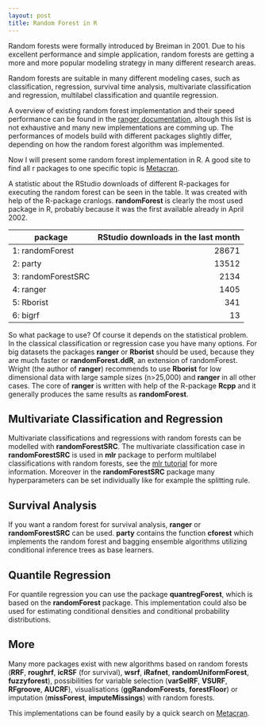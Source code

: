 ```yaml
---
layout: post
title: Random Forest in R
---
```


Random forests were formally introduced by Breiman in 2001. Due to his excellent performance and simple application, 
random forests are getting a more and more popular modeling strategy in many different research areas. 

Random forests are suitable in many different modeling cases, such as classification, regression, survival time analysis, 
multivariate classification and regression, multilabel classification and quantile regression. 

A overview of existing random forest implementation and their speed performance can be found in 
the [ranger documentation](http://arxiv.org/pdf/1508.04409v1.pdf), altough this list is not exhaustive and many new implementations are comming up. 
The performances of models build with different packages slightly differ, depending on how the random forest algorithm was 
implemented. 

Now I will present some random forest implementation in R. A good site to find all r packages to one specific topic is 
[Metacran](http://www.r-pkg.org/).

A statistic about the RStudio downloads of different R-packages for executing the random forest 
can be seen in the table. It was created with help of the R-package cranlogs.
**randomForest** is clearly the most used package in R, probably because it was the first available already in April 2002. 
 
 **package**              |  **RStudio downloads in the last month**
 -------------        |  -------------:
1:   randomForest     | 28671
2:       party        | 13512
3:  randomForestSRC   | 2134
4:        ranger      | 1405
5:      Rborist       | 341
6:          bigrf     |   13

So what package to use? Of course it depends on the statistical problem.  
In the classical classification or regression case you have many options. For big datasets the packages 
**ranger** or **Rborist** should be used, because they are much faster or **randomForest.ddR**, an extension of 
randomForest. Wright (the author of **ranger**) recommends to use **Rborist** for 
low dimensional data with large sample sizes (n>25,000) and **ranger** in all other cases. 
The core of **ranger** is written with help of the R-package **Rcpp** and it generally produces the same results as **randomForest**. 

## Multivariate Classification and Regression

Multivariate classifications and regressions with random forests can be modelled with **randomForestSRC**. 
The multivariate classification case in **randomForestSRC** is used in **mlr** package to perform multilabel classifications with random forests, see the [mlr tutorial](http://mlr-org.github.io/mlr-tutorial/devel/html/multilabel/index.html) for more information. 
Moreover in the **randomForestSRC** package many hyperparameters can be set individually like for example the splitting 
rule. 

## Survival Analysis

If you want a random forest for survival analysis, **ranger** or **randomForestSRC** can be used.
**party** contains the function **cforest** which implements the random forest and bagging ensemble algorithms utilizing 
conditional inference trees as base learners. 

## Quantile Regression

For quantile regression you can use the package **quantregForest**, which is 
based on the **randomForest** package. This implementation could also be used for estimating conditional 
densities and conditional probability distributions. 

## More

Many more packages exist with new algorithms based on random forests (**RRF**, **roughrf**, **icRSF** (for survival), **wsrf**, **iRafnet**, **randomUniformForest**, **fuzzyforest**), possibilities for variable selection (**varSelRF**, **VSURF**, **RFgroove**, **AUCRF**), visualisations (**ggRandomForests**, **forestFloor**) or imputation (**missForest**, **imputeMissings**) with random forests. 

This implementations can be found easily by a quick search on [Metacran](http://www.r-pkg.org/search.html?q=random%20forest&page=1).
